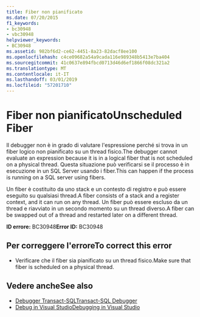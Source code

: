 ```yaml
---
title: Fiber non pianificato
ms.date: 07/20/2015
f1_keywords:
- bc30948
- vbc30948
helpviewer_keywords:
- BC30948
ms.assetid: 982bf6d2-ce62-4451-8a23-82dacf8ee100
ms.openlocfilehash: c4ce09682a54a9cada116e989348b5413e7ba404
ms.sourcegitcommit: 41c0637e894fbcd0713d46d6ef1866f08dc321a2
ms.translationtype: MT
ms.contentlocale: it-IT
ms.lasthandoff: 03/01/2019
ms.locfileid: "57201710"
---
```

# <a name="unscheduled-fiber"></a><span data-ttu-id="58713-102">Fiber non pianificato</span><span class="sxs-lookup"><span data-stu-id="58713-102">Unscheduled Fiber</span></span>
<span data-ttu-id="58713-103">Il debugger non è in grado di valutare l'espressione perché si trova in un fiber logico non pianificato su un thread fisico.</span><span class="sxs-lookup"><span data-stu-id="58713-103">The debugger cannot evaluate an expression because it is in a logical fiber that is not scheduled on a physical thread.</span></span> <span data-ttu-id="58713-104">Questa situazione può verificarsi se il processo è in esecuzione in un SQL Server usando i fiber.</span><span class="sxs-lookup"><span data-stu-id="58713-104">This can happen if the process is running on a SQL server using fibers.</span></span>  
  
 <span data-ttu-id="58713-105">Un fiber è costituito da uno stack e un contesto di registro e può essere eseguito su qualsiasi thread.</span><span class="sxs-lookup"><span data-stu-id="58713-105">A fiber consists of a stack and a register context, and it can run on any thread.</span></span> <span data-ttu-id="58713-106">Un fiber può essere escluso da un thread e riavviato in un secondo momento su un thread diverso.</span><span class="sxs-lookup"><span data-stu-id="58713-106">A fiber can be swapped out of a thread and restarted later on a different thread.</span></span>  
  
 <span data-ttu-id="58713-107">**ID errore:** BC30948</span><span class="sxs-lookup"><span data-stu-id="58713-107">**Error ID:** BC30948</span></span>  
  
## <a name="to-correct-this-error"></a><span data-ttu-id="58713-108">Per correggere l'errore</span><span class="sxs-lookup"><span data-stu-id="58713-108">To correct this error</span></span>  
  
-   <span data-ttu-id="58713-109">Verificare che il fiber sia pianificato su un thread fisico.</span><span class="sxs-lookup"><span data-stu-id="58713-109">Make sure that fiber is scheduled on a physical thread.</span></span>  
  
## <a name="see-also"></a><span data-ttu-id="58713-110">Vedere anche</span><span class="sxs-lookup"><span data-stu-id="58713-110">See also</span></span>

- [<span data-ttu-id="58713-111">Debugger Transact-SQL</span><span class="sxs-lookup"><span data-stu-id="58713-111">Transact-SQL Debugger</span></span>](/sql/ssms/scripting/transact-sql-debugger)
- [<span data-ttu-id="58713-112">Debug in Visual Studio</span><span class="sxs-lookup"><span data-stu-id="58713-112">Debugging in Visual Studio</span></span>](/visualstudio/debugger/debugging-in-visual-studio)

